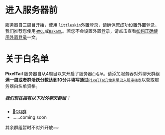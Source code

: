 # 进入服务器前

服务器自三周目开始，使用 [`littleskin`](Littlesk.in)外置登录，请确保您成功设置外置登录，我们推荐您使用[`HMCL`](https://hmcl.huangyuhui.net/)或[`BakaXL`](https://www.bakaxl.com/)。若您不会设置外置登录，请点击查看[如何正确使用外置登录](/zh-cn/getting-start/littleskin.md)一文。

# 关于白名单

**PixelTail** 服务器自从4周目以来开启了服务器`白名单`。请添加服务器对外聊天群组**满一周或者群活跃分数达到10分**并**填写通过**[`PixelTail像素尾巴入服审核表`](https://www.wenjuan.com/s/yuyeUj/)以获取服务器白名单资格。


##### 我们现在拥有以下对外聊天群组：
- [:penguin:QQ群](https://jq.qq.com/?_wv=1027&k=GK2hnNdP)
- ......coming soon

其余群组暂时不对外开放~~